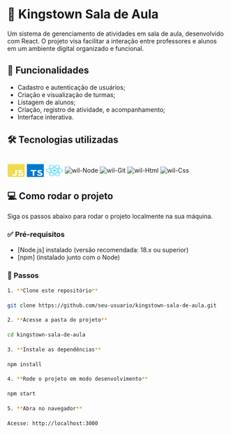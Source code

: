 # 👑 Kingstown Sala de Aula

Um sistema de gerenciamento de atividades em sala de aula, desenvolvido com React. O projeto visa facilitar a interação entre professores e alunos em um ambiente digital organizado e funcional.

## 🚀 Funcionalidades

- Cadastro e autenticação de usuários;
- Criação e visualização de turmas;
- Listagem de alunos;
- Criação, registro de atividade, e acompanhamento;
- Interface interativa.

## 🛠️ Tecnologias utilizadas
<div style="display: inline_block"><br>
<img align="center" alt="wil-Js" height="30" width="40" src="https://raw.githubusercontent.com/devicons/devicon/master/icons/javascript/javascript-plain.svg">
<img align="center" alt="wil-Ts" height="30" width="40" src="https://raw.githubusercontent.com/devicons/devicon/master/icons/typescript/typescript-plain.svg">
<img align="center" alt="wil-React" height="30" width="40" src="https://raw.githubusercontent.com/devicons/devicon/master/icons/react/react-original.svg">
<img align="center" alt="wil-Node" height="30" width="40" src="https://cdn.jsdelivr.net/gh/devicons/devicon@latest/icons/nodejs/nodejs-original-wordmark.svg"/>
<img align="center" alt="wil-Git" height="30" width="40" src="https://cdn.jsdelivr.net/gh/devicons/devicon@latest/icons/git/git-original.svg" />
<img align="center" alt="wil-Html" height="30" width="40" src="https://cdn.jsdelivr.net/gh/devicons/devicon@latest/icons/html5/html5-original.svg"/>
<img align="center" alt="wil-Css" height="30" width="40" src="https://cdn.jsdelivr.net/gh/devicons/devicon@latest/icons/css3/css3-original.svg" />
</div>

## 💻 Como rodar o projeto

Siga os passos abaixo para rodar o projeto localmente na sua máquina.

### ✅ Pré-requisitos

- [Node.js] instalado (versão recomendada: 18.x ou superior)
- [npm] (instalado junto com o Node)

### 🚀 Passos

```bash
1. **Clone este repositório**

git clone https://github.com/seu-usuario/kingstown-sala-de-aula.git

2. **Acesse a pasta do projeto**

cd kingstown-sala-de-aula

3. **Instale as dependências**

npm install

4. **Rode o projeto em modo desenvolvimento**

npm start

5. **Abra no navegador**

Acesse: http://localhost:3000
```


